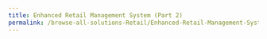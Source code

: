 ```yaml
---
title: Enhanced Retail Management System (Part 2)
permalink: /browse-all-solutions-Retail/Enhanced-Retail-Management-System-(Part-2)
---
```



